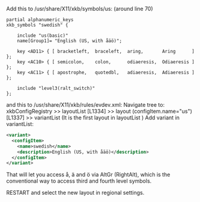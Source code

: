 Add this to /usr/share/X11/xkb/symbols/us: (around line 70)
```
partial alphanumeric_keys
xkb_symbols "swedish" {

    include "us(basic)"
    name[Group1]= "English (US, with åäö)";

    key <AD11> { [ bracketleft,  braceleft,  aring,       Aring      ] };
    key <AC10> { [ semicolon,    colon,      odiaeresis,  Odiaeresis ] };
    key <AC11> { [ apostrophe,   quotedbl,   adiaeresis,  Adiaeresis ] };

    include "level3(ralt_switch)"
};

```

and this to /usr/share/X11/xkb/rules/evdev.xml:
Navigate tree to: xkbConfigRegistry >> layoutList [L1334] >> layout (configItem.name="us") [L1337] >> variantList
(It is the first layout in layoutList )
Add variant in variantList:
```xml
<variant>
  <configItem>
    <name>swedish</name>
    <description>English (US, with åäö)</description>
  </configItem>
</variant>

```
That will let you access å, ä and ö via AltGr (RightAlt), 
which is the conventional way to access third and fourth level symbols.

RESTART and select the new layout in regional settings.
